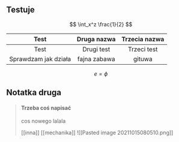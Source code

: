 ## Testuje


$$ \int_x^z \frac{1}{2} $$

|         Test         | Druga nazwa  | Trzecia nazwa |
|:--------------------:|:------------:|:-------------:|
|         Test         |  Drugi test  |  Trzeci test  |
| Sprawdzam jak działa | fajna zabawa |    gituwa     | 


$$ e = \phi $$
## Notatka druga
> #### Trzeba coś napisać	
> cos nowego lalala
> 
> [[inna]]
> [[mechanika]]
![[Pasted image 20211015080510.png]]

